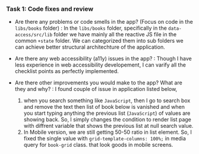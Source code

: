 ### Task 1: Code fixes and review


- Are there any problems or code smells in the app? (Focus on code in the `libs/books` folder)
        : In the `libs/books` folder, specifically in the `data-access/src/lib` folder we have mainly all the reactive JS file in the common `+state` folder. We can categorized them into sub folders we can achieve better structural architechture of the application.

- Are there any web accessibility (a11y) issues in the app?
        : Though I have less experience in web accessibility developement, I can varify all the checklist points as perfectly implemented.

- Are there other improvements you would make to the app? What are they and why?
        : I found couple of issue in application listed below,
    1. when you search something like `JavaScript`, then I go to search box and remove the text then list of book below is vanished and when you start typing anything the previous list (`JavaScript`) of values are showing back. So, I simply changes the condition to render list page with diffrent variable that shows the previous list at null search value.
    2. In Mobile version, we are still getting 50-50 ratio in list element. So, I fixed the single value with `grid-template-columns: 100%;` in media query for `book-grid` class. that look goods in mobile screens.